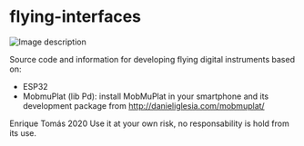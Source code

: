 # flying-interfaces

![Image description](http://www.laboralcentrodearte.org/es/educacion/taller-de-instrumentos-musicales-digitales-voladores/leadImage_preview)

Source code and information for developing flying digital instruments based on:

- ESP32 
- MobmuPlat (lib Pd): install MobMuPlat in your smartphone and its development package from http://danieliglesia.com/mobmuplat/

Enrique Tomás 2020
Use it at your own risk, no responsability is hold from its use. 

